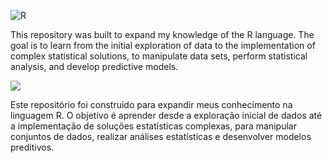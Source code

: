 ![R](https://img.shields.io/badge/R-4886ff?style=for-the-badge&logo=R&logoColor=white) 

This repository was built to expand my knowledge of the R language.
The goal is to learn from the initial exploration of data to the implementation of complex statistical solutions, to manipulate data sets, perform statistical analysis, and develop predictive models. 

![](https://private-user-images.githubusercontent.com/87618859/365867935-1f5a5825-b252-4444-aada-62bb68beeac9.jpeg?jwt=eyJhbGciOiJIUzI1NiIsInR5cCI6IkpXVCJ9.eyJpc3MiOiJnaXRodWIuY29tIiwiYXVkIjoicmF3LmdpdGh1YnVzZXJjb250ZW50LmNvbSIsImtleSI6ImtleTUiLCJleHAiOjE3MjU5MzQ4OTcsIm5iZiI6MTcyNTkzNDU5NywicGF0aCI6Ii84NzYxODg1OS8zNjU4Njc5MzUtMWY1YTU4MjUtYjI1Mi00NDQ0LWFhZGEtNjJiYjY4YmVlYWM5LmpwZWc_WC1BbXotQWxnb3JpdGhtPUFXUzQtSE1BQy1TSEEyNTYmWC1BbXotQ3JlZGVudGlhbD1BS0lBVkNPRFlMU0E1M1BRSzRaQSUyRjIwMjQwOTEwJTJGdXMtZWFzdC0xJTJGczMlMkZhd3M0X3JlcXVlc3QmWC1BbXotRGF0ZT0yMDI0MDkxMFQwMjE2MzdaJlgtQW16LUV4cGlyZXM9MzAwJlgtQW16LVNpZ25hdHVyZT1kNzljZjFlNGQ5MzMzNzg5YjMyOWQyN2EyZjNkZjFkMWY0MDRjNjVhZWRiYWNkNTU5ZTc2NzZlOWEwMmIzNGNiJlgtQW16LVNpZ25lZEhlYWRlcnM9aG9zdCZhY3Rvcl9pZD0wJmtleV9pZD0wJnJlcG9faWQ9MCJ9.EVThs7pwCpsydDCkV9zz_4m_ACuFR9KRqbB8oatY_y4)

Este repositório foi construido para expandir meus conhecimento na linguagem R.
O objetivo é aprender desde a exploração inicial de dados até a implementação de soluções estatísticas complexas, para manipular conjuntos de dados, realizar análises estatísticas e desenvolver modelos preditivos.
